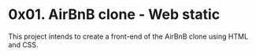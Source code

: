 # 0x01. AirBnB clone - Web static

This project intends to create a front-end of the AirBnB clone using HTML and CSS.
